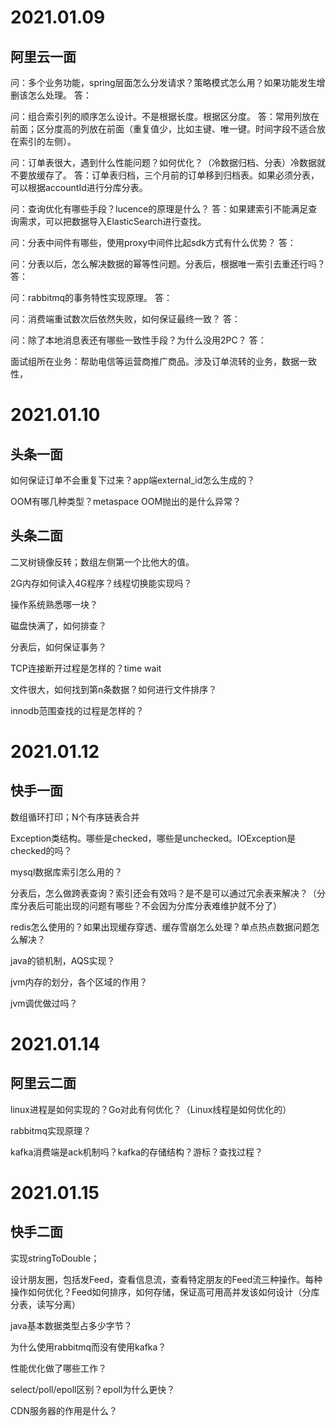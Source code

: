 # 2021.01.09
## 阿里云一面
问：多个业务功能，spring层面怎么分发请求？策略模式怎么用？如果功能发生增删该怎么处理。
答：

问：组合索引列的顺序怎么设计。不是根据长度。根据区分度。
答：常用列放在前面；区分度高的列放在前面（重复值少，比如主键、唯一键。时间字段不适合放在索引的左侧）。

问：订单表很大，遇到什么性能问题？如何优化？（冷数据归档、分表）冷数据就不要放缓存了。
答：订单表归档，三个月前的订单移到归档表。如果必须分表，可以根据accountId进行分库分表。

问：查询优化有哪些手段？lucence的原理是什么？
答：如果建索引不能满足查询需求，可以把数据导入ElasticSearch进行查找。

问：分表中间件有哪些，使用proxy中间件比起sdk方式有什么优势？
答：

问：分表以后，怎么解决数据的幂等性问题。分表后，根据唯一索引去重还行吗？
答：

问：rabbitmq的事务特性实现原理。
答：

问：消费端重试数次后依然失败，如何保证最终一致？
答：

问：除了本地消息表还有哪些一致性手段？为什么没用2PC？
答：

面试组所在业务：帮助电信等运营商推广商品。涉及订单流转的业务，数据一致性，

# 2021.01.10
## 头条一面
如何保证订单不会重复下过来？app端external_id怎么生成的？

OOM有哪几种类型？metaspace OOM抛出的是什么异常？

## 头条二面
二叉树镜像反转；数组左侧第一个比他大的值。

2G内存如何读入4G程序？线程切换能实现吗？

操作系统熟悉哪一块？

磁盘快满了，如何排查？

分表后，如何保证事务？

TCP连接断开过程是怎样的？time wait

文件很大，如何找到第n条数据？如何进行文件排序？

innodb范围查找的过程是怎样的？

# 2021.01.12
## 快手一面
数组循环打印；N个有序链表合并

Exception类结构。哪些是checked，哪些是unchecked。IOException是checked的吗？

mysql数据库索引怎么用的？

分表后，怎么做跨表查询？索引还会有效吗？是不是可以通过冗余表来解决？（分库分表后可能出现的问题有哪些？不会因为分库分表难维护就不分了）

redis怎么使用的？如果出现缓存穿透、缓存雪崩怎么处理？单点热点数据问题怎么解决？

java的锁机制，AQS实现？

jvm内存的划分，各个区域的作用？

jvm调优做过吗？

# 2021.01.14
## 阿里云二面

linux进程是如何实现的？Go对此有何优化？（Linux线程是如何优化的）

rabbitmq实现原理？

kafka消费端是ack机制吗？kafka的存储结构？游标？查找过程？

# 2021.01.15
## 快手二面

实现stringToDouble；

设计朋友圈，包括发Feed，查看信息流，查看特定朋友的Feed流三种操作。每种操作如何优化？Feed如何排序，如何存储，保证高可用高并发该如何设计（分库分表，读写分离）

java基本数据类型占多少字节？

为什么使用rabbitmq而没有使用kafka？

性能优化做了哪些工作？

select/poll/epoll区别？epoll为什么更快？

CDN服务器的作用是什么？